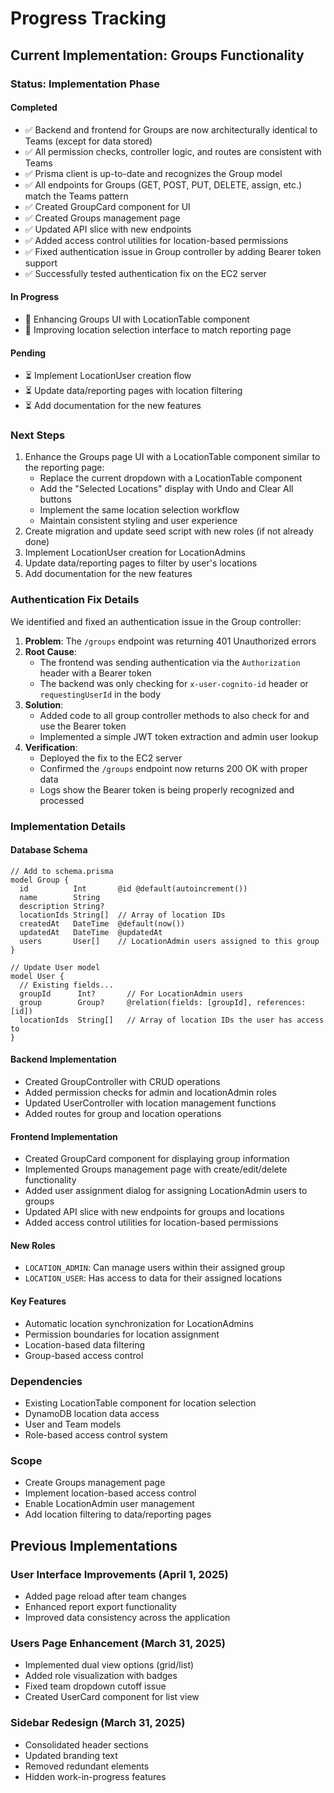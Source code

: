 # Progress Tracking

## Current Implementation: Groups Functionality

### Status: Implementation Phase

#### Completed
- ✅ Backend and frontend for Groups are now architecturally identical to Teams (except for data stored)
- ✅ All permission checks, controller logic, and routes are consistent with Teams
- ✅ Prisma client is up-to-date and recognizes the Group model
- ✅ All endpoints for Groups (GET, POST, PUT, DELETE, assign, etc.) match the Teams pattern
- ✅ Created GroupCard component for UI
- ✅ Created Groups management page
- ✅ Updated API slice with new endpoints
- ✅ Added access control utilities for location-based permissions
- ✅ Fixed authentication issue in Group controller by adding Bearer token support
- ✅ Successfully tested authentication fix on the EC2 server

#### In Progress
- 🔄 Enhancing Groups UI with LocationTable component
- 🔄 Improving location selection interface to match reporting page

#### Pending
- ⏳ Implement LocationUser creation flow
- ⏳ Update data/reporting pages with location filtering
- ⏳ Add documentation for the new features

### Next Steps
1. Enhance the Groups page UI with a LocationTable component similar to the reporting page:
   - Replace the current dropdown with a LocationTable component
   - Add the "Selected Locations" display with Undo and Clear All buttons
   - Implement the same location selection workflow
   - Maintain consistent styling and user experience
2. Create migration and update seed script with new roles (if not already done)
3. Implement LocationUser creation for LocationAdmins
4. Update data/reporting pages to filter by user's locations
5. Add documentation for the new features

### Authentication Fix Details
We identified and fixed an authentication issue in the Group controller:

1. **Problem**: The `/groups` endpoint was returning 401 Unauthorized errors
2. **Root Cause**:
   - The frontend was sending authentication via the `Authorization` header with a Bearer token
   - The backend was only checking for `x-user-cognito-id` header or `requestingUserId` in the body
3. **Solution**:
   - Added code to all group controller methods to also check for and use the Bearer token
   - Implemented a simple JWT token extraction and admin user lookup
4. **Verification**:
   - Deployed the fix to the EC2 server
   - Confirmed the `/groups` endpoint now returns 200 OK with proper data
   - Logs show the Bearer token is being properly recognized and processed

### Implementation Details

#### Database Schema
```prisma
// Add to schema.prisma
model Group {
  id          Int       @id @default(autoincrement())
  name        String
  description String?
  locationIds String[]  // Array of location IDs
  createdAt   DateTime  @default(now())
  updatedAt   DateTime  @updatedAt
  users       User[]    // LocationAdmin users assigned to this group
}

// Update User model
model User {
  // Existing fields...
  groupId      Int?       // For LocationAdmin users
  group        Group?     @relation(fields: [groupId], references: [id])
  locationIds  String[]   // Array of location IDs the user has access to
}
```

#### Backend Implementation
- Created GroupController with CRUD operations
- Added permission checks for admin and locationAdmin roles
- Updated UserController with location management functions
- Added routes for group and location operations

#### Frontend Implementation
- Created GroupCard component for displaying group information
- Implemented Groups management page with create/edit/delete functionality
- Added user assignment dialog for assigning LocationAdmin users to groups
- Updated API slice with new endpoints for groups and locations
- Added access control utilities for location-based permissions

#### New Roles
- `LOCATION_ADMIN`: Can manage users within their assigned group
- `LOCATION_USER`: Has access to data for their assigned locations

#### Key Features
- Automatic location synchronization for LocationAdmins
- Permission boundaries for location assignment
- Location-based data filtering
- Group-based access control

### Dependencies
- Existing LocationTable component for location selection
- DynamoDB location data access
- User and Team models
- Role-based access control system

### Scope
- Create Groups management page
- Implement location-based access control
- Enable LocationAdmin user management
- Add location filtering to data/reporting pages

## Previous Implementations

### User Interface Improvements (April 1, 2025)
- Added page reload after team changes
- Enhanced report export functionality
- Improved data consistency across the application

### Users Page Enhancement (March 31, 2025)
- Implemented dual view options (grid/list)
- Added role visualization with badges
- Fixed team dropdown cutoff issue
- Created UserCard component for list view

### Sidebar Redesign (March 31, 2025)
- Consolidated header sections
- Updated branding text
- Removed redundant elements
- Hidden work-in-progress features